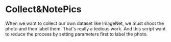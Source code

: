 # Collect&NotePics
When we want to collect our own dataset like ImageNet, we must shoot the photo and then label them. That's really a tedious work. And this script want to reduce the process by setting parameters first to label the photo.
